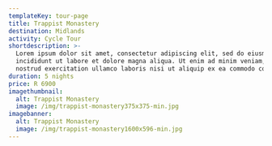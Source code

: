 ```yaml
---
templateKey: tour-page
title: Trappist Monastery
destination: Midlands
activity: Cycle Tour
shortdescription: >-
  Lorem ipsum dolor sit amet, consectetur adipiscing elit, sed do eiusmod tempor
  incididunt ut labore et dolore magna aliqua. Ut enim ad minim veniam, quis
  nostrud exercitation ullamco laboris nisi ut aliquip ex ea commodo consequat.
duration: 5 nights
price: R 6900
imagethumbnail:
  alt: Trappist Monastery
  image: /img/trappist-monastery375x375-min.jpg
imagebanner:
  alt: Trappist Monastery
  image: /img/trappist-monastery1600x596-min.jpg
---
```


